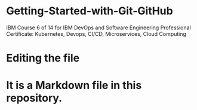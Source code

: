 # Getting-Started-with-Git-GitHub
IBM Course 6 of 14 for IBM DevOps and Software Engineering Professional Certificate: Kubernetes, Devops, CI/CD, Microservices, Cloud Computing
# Editing the file
# It is a Markdown file in this repository.
